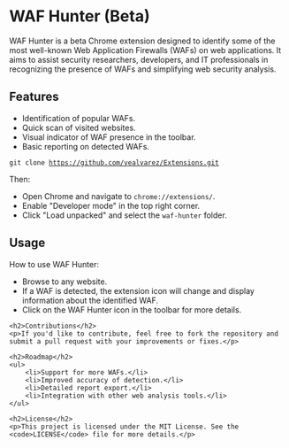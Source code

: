 <h1>WAF Hunter (Beta)</h1>
WAF Hunter is a beta Chrome extension designed to identify some of the most well-known Web Application Firewalls (WAFs) on web applications. It aims to assist security researchers, developers, and IT professionals in recognizing the presence of WAFs and simplifying web security analysis.

<h2>Features</h2>
<ul>    <li>Identification of popular WAFs.</li>
        <li>Quick scan of visited websites.</li>
        <li>Visual indicator of WAF presence in the toolbar.</li>
        <li>Basic reporting on detected WAFs.</li>
</ul>

<code>git clone https://github.com/yealvarez/Extensions.git</code>

   <p>Then:</p>
    <ul>
        <li>Open Chrome and navigate to <code>chrome://extensions/</code>.</li>
        <li>Enable "Developer mode" in the top right corner.</li>
        <li>Click "Load unpacked" and select the <code>waf-hunter</code> folder.</li>
    </ul>
<h2>Usage</h2>
    <p>How to use WAF Hunter:</p>
    <ul>
        <li>Browse to any website.</li>
        <li>If a WAF is detected, the extension icon will change and display information about the identified WAF.</li>
        <li>Click on the WAF Hunter icon in the toolbar for more details.</li>
    </ul>

    <h2>Contributions</h2>
    <p>If you'd like to contribute, feel free to fork the repository and submit a pull request with your improvements or fixes.</p>

    <h2>Roadmap</h2>
    <ul>
        <li>Support for more WAFs.</li>
        <li>Improved accuracy of detection.</li>
        <li>Detailed report export.</li>
        <li>Integration with other web analysis tools.</li>
    </ul>

    <h2>License</h2>
    <p>This project is licensed under the MIT License. See the <code>LICENSE</code> file for more details.</p>
    

